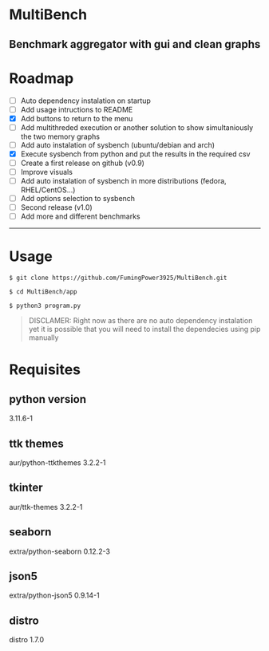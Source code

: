 # MultiBench
Benchmark aggregator with gui and clean graphs
---
# Roadmap

- [ ] Auto dependency instalation on startup
- [ ] Add usage intructions to README
- [X] Add buttons to return to the menu
- [ ] Add multithreded execution or another solution to show simultaniously the two memory graphs
- [ ] Add auto instalation of sysbench (ubuntu/debian and arch)
- [X] Execute sysbench from python and put the results in the required csv
- [ ] Create a first release on github (v0.9)
- [ ] Improve visuals
- [ ] Add auto instalation of sysbench in more distributions (fedora, RHEL/CentOS...)
- [ ] Add options selection to sysbench
- [ ] Second release (v1.0)
- [ ] Add more and different benchmarks
---
# Usage
`$ git clone https://github.com/FumingPower3925/MultiBench.git`

`$ cd MultiBench/app`

`$ python3 program.py`
> DISCLAMER: Right now as there are no auto dependency instalation yet it is possible that you will need to install the dependecies using pip manually
# Requisites

## python version
3.11.6-1

## ttk themes
aur/python-ttkthemes 3.2.2-1

## tkinter
aur/ttk-themes 3.2.2-1

## seaborn
extra/python-seaborn 0.12.2-3

## json5
extra/python-json5 0.9.14-1

## distro
distro 1.7.0
